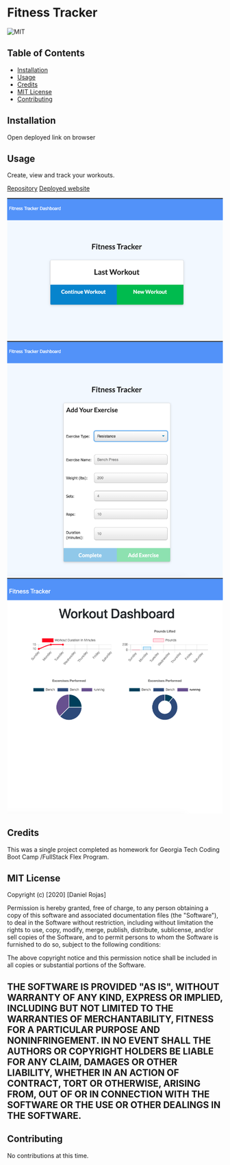 # Fitness Tracker

![MIT](https://img.shields.io/badge/MIT-License-red)


## Table of Contents 

* [Installation](#installation)
* [Usage](#usage)
* [Credits](#credits)
* [MIT License](#MIT-License)
* [Contributing](#Contributing)

## Installation

Open deployed link on browser

## Usage 
Create, view and track your workouts.

[Repository](https://github.com/danieldrojas/workoutTracker)
[Deployed website](https://gt-workout-tracker.herokuapp.com/)

![main](./public/assets/images/web-main.png)
![add-exercise](./public/assets/images/add-exercise.png)
![dashboard](./public/assets/images/dashboard.png)

## Credits

This was a single project completed as homework for Georgia Tech Coding Boot Camp /FullStack Flex Program.

## MIT License

Copyright (c) [2020] [Daniel Rojas]

Permission is hereby granted, free of charge, to any person obtaining a copy
of this software and associated documentation files (the "Software"), to deal
in the Software without restriction, including without limitation the rights
to use, copy, modify, merge, publish, distribute, sublicense, and/or sell
copies of the Software, and to permit persons to whom the Software is
furnished to do so, subject to the following conditions:

The above copyright notice and this permission notice shall be included in all
copies or substantial portions of the Software.

THE SOFTWARE IS PROVIDED "AS IS", WITHOUT WARRANTY OF ANY KIND, EXPRESS OR
IMPLIED, INCLUDING BUT NOT LIMITED TO THE WARRANTIES OF MERCHANTABILITY,
FITNESS FOR A PARTICULAR PURPOSE AND NONINFRINGEMENT. IN NO EVENT SHALL THE
AUTHORS OR COPYRIGHT HOLDERS BE LIABLE FOR ANY CLAIM, DAMAGES OR OTHER
LIABILITY, WHETHER IN AN ACTION OF CONTRACT, TORT OR OTHERWISE, ARISING FROM,
OUT OF OR IN CONNECTION WITH THE SOFTWARE OR THE USE OR OTHER DEALINGS IN THE
SOFTWARE.
---

## Contributing

No contributions at this time. 